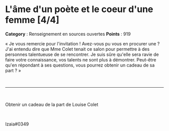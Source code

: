 # L'âme d'un poète et le coeur d'une femme [4/4]

**Category** : Renseignement en sources ouvertes
**Points** : 919

« Je vous remercie pour l'invitation ! Avez-vous pu vous en procurer une ? J'ai entendu dire que Mme Colet tenait ce salon pour permettre à des personnes talentueuse de se rencontrer. Je suis sûre qu'elle sera ravie de faire votre connaissance, vos talents ne sont plus à démontrer. Peut-être qu'en répondant à ses questions, vous pourrez obtenir un cadeau de sa part ? »

<p class="space">&nbsp;</p>

***
<p class="space">&nbsp;</p>

Obtenir un cadeau de la part de Louise Colet
<p class="space">&nbsp;</p>


<div class="author">Izaia#0349</div>



